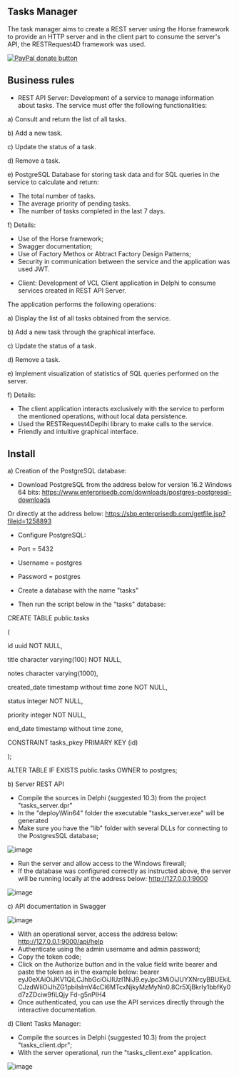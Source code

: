 ## Tasks Manager

The task manager aims to create a REST server using the Horse framework to provide an HTTP server and in the client part to consume the server's API, the RESTRequest4D framework was used.


[![PayPal donate button](https://user-images.githubusercontent.com/26885358/62580349-60bd8780-b87c-11e9-901e-425cf2a83671.png)](https://www.paypal.com/cgi-bin/webscr?cmd=_s-xclick&hosted_button_id=AW8TZ2QTDA7K8)

## Business rules

* REST API Server: Development of a service to manage information about tasks. The service must offer the following functionalities:

a) Consult and return the list of all tasks.

b) Add a new task.

c) Update the status of a task.

d) Remove a task.

e) PostgreSQL Database for storing task data and for SQL queries in the service to calculate and return:
- The total number of tasks.
- The average priority of pending tasks.
- The number of tasks completed in the last 7 days.

f) Details:
- Use of the Horse framework;
- Swagger documentation;
- Use of Factory Methos or Abtract Factory Design Patterns;
- Security in communication between the service and the application was used JWT.

* Client: Development of VCL Client application in Delphi to consume services created in REST API Server.

The application performs the following operations:

a) Display the list of all tasks obtained from the service.

b) Add a new task through the graphical interface.

c) Update the status of a task.

d) Remove a task.

e) Implement visualization of statistics of SQL queries performed on the server.

f) Details:
- The client application interacts exclusively with the service to perform the mentioned operations, without local data persistence.
- Used the RESTRequest4Deplhi library to make calls to the service.
- Friendly and intuitive graphical interface.

## Install

a) Creation of the PostgreSQL database:

- Download PostgreSQL from the address below for version 16.2 Windows 64 bits:
https://www.enterprisedb.com/downloads/postgres-postgresql-downloads

Or directly at the address below:
https://sbp.enterprisedb.com/getfile.jsp?fileid=1258893

- Configure PostgreSQL:
- Port = 5432
- Username = postgres
- Password = postgres

- Create a database with the name "tasks"

- Then run the script below in the "tasks" database:


CREATE TABLE public.tasks

(

id uuid NOT NULL,

title character varying(100) NOT NULL,

notes character varying(1000),

created_date timestamp without time zone NOT NULL,

status integer NOT NULL,

priority integer NOT NULL,

end_date timestamp without time zone,

CONSTRAINT tasks_pkey PRIMARY KEY (id)

);


ALTER TABLE IF EXISTS public.tasks
OWNER to postgres;
	
	
b) Server REST API

- Compile the sources in Delphi (suggested 10.3) from the project "tasks_server.dpr"
- In the "deploy\Win64" folder the executable "tasks_server.exe" will be generated
- Make sure you have the "lib" folder with several DLLs for connecting to the PostgresSQL database;

![image](https://github.com/marcelojaloto/Delphi/assets/20048296/adb03111-3f22-467f-b45d-e62998a1612b)


- Run the server and allow access to the Windows firewall;
- If the database was configured correctly as instructed above, the server will be running locally at the address below:
http://127.0.0.1:9000

![image](https://github.com/marcelojaloto/Delphi/assets/20048296/d517a642-5862-403f-a743-c5e380d34384)


c) API documentation in Swagger

![image](https://github.com/marcelojaloto/Delphi/assets/20048296/1ff526b8-5900-448e-b217-baf04b90aae4)


- With an operational server, access the address below:
http://127.0.0.1:9000/api/help
- Authenticate using the admin username and admin password;
- Copy the token code;
- Click on the Authorize button and in the value field write bearer and paste the token as in the example below:
bearer eyJ0eXAiOiJKV1QiLCJhbGciOiJIUzI1NiJ9.eyJpc3MiOiJUYXNrcyBBUEkiLCJzdWIiOiJhZG1pbiIsImV4cCI6MTcxNjkyMzMyNn0.8Cr5XjBkrIy1bbfKy0d7zZDciw9fiLQjy Fd-g5nPIH4
- Once authenticated, you can use the API services directly through the interactive documentation.

d) Client Tasks Manager:

- Compile the sources in Delphi (suggested 10.3) from the project "tasks_client.dpr";
- With the server operational, run the "tasks_client.exe" application.

![image](https://github.com/marcelojaloto/Delphi/assets/20048296/b9c803a7-b61a-4c45-9344-541284a5a83a)



